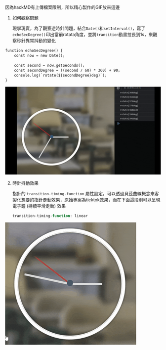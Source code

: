 因為hackMD有上傳檔案限制，所以精心製作的GIF放來這邊

1. 如何觀察問題

    現學現賣，為了觀察逆時針問題，結合`Date()`和`setInterval()`，寫了`echoSecDegree()`印出當前rotata角度，並將`transition`動畫拉長到1s，來觀察秒針異常抖動的變化

```javascript=
function echoSecDegree() {
    const now = new Date();

    const second = now.getSeconds();
    const secondDegree = ((second / 60) * 360) + 90;
    console.log(`rotate(${secondDegree}deg)`);
}
```
![image](https://github.com/gahwa17/JavaScript30/blob/main/02-JS%20and%20CSS%20Clock/GIF/%E7%95%B0%E5%B8%B8%E6%8A%96%E5%8B%95%E8%A7%80%E5%AF%9F.gif)

2. 時針抖動效果
    
    指針的 `transition-timing-function` 屬性設定，可以透過貝茲曲線概念來客製化想要的指針走動效果，原始專案為ticktok效果，而在下面這段則可以呈現電子鐘 (持續平滑走動) 效果
    ```javascript
    transition-timing-function: linear
    ```
![image](https://github.com/gahwa17/JavaScript30/blob/main/02-JS%20and%20CSS%20Clock/GIF/%E9%9B%BB%E5%AD%90%E9%90%98%E6%95%88%E6%9E%9C.gif)